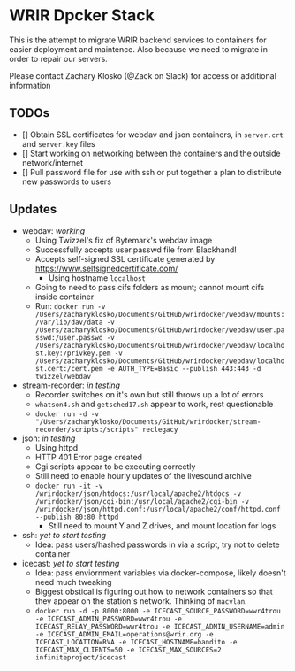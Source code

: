 # WRIR Dpcker Stack

This is the attempt to migrate WRIR backend services to containers for easier deployment and maintence. Also because we need to migrate in order to repair our servers.

Please contact Zachary Klosko (@Zack on Slack) for access or additional information

## TODOs

- [] Obtain SSL certificates for webdav and json containers, in `server.crt` and `server.key` files
- [] Start working on networking between the containers and the outside network/internet
- [] Pull password file for use with ssh or put together a plan to distribute new passwords to users

## Updates

- webdav: *working*
  - Using Twizzel's fix of Bytemark's webdav image
  - Successfully accepts user.passwd file from Blackhand!
  - Accepts self-signed SSL certificate generated by https://www.selfsignedcertificate.com/
    - Using hostname `localhost`
  - Going to need to pass cifs folders as mount; cannot mount cifs inside container
  - Run: `docker run -v /Users/zacharyklosko/Documents/GitHub/wrirdocker/webdav/mounts:/var/lib/dav/data -v /Users/zacharyklosko/Documents/GitHub/wrirdocker/webdav/user.passwd:/user.passwd -v /Users/zacharyklosko/Documents/GitHub/wrirdocker/webdav/localhost.key:/privkey.pem -v /Users/zacharyklosko/Documents/GitHub/wrirdocker/webdav/localhost.cert:/cert.pem -e AUTH_TYPE=Basic --publish 443:443 -d twizzel/webdav`
- stream-recorder: *in testing*
  - Recorder switches on it's own but still throws up a lot of errors
  - `whatson4.sh` and `getsched17.sh` appear to work, rest questionable
  - `docker run -d -v "/Users/zacharyklosko/Documents/GitHub/wrirdocker/stream-recorder/scripts:/scripts" reclegacy`
- json: *in testing*
  - Using httpd
  - HTTP 401 Error page created
  - Cgi scripts appear to be executing correctly
  - Still need to enable hourly updates of the livesound archive
  - `docker run -it -v /wrirdocker/json/htdocs:/usr/local/apache2/htdocs -v /wrirdocker/json/cgi-bin:/usr/local/apache2/cgi-bin -v /wrirdocker/json/httpd.conf:/usr/local/apache2/conf/httpd.conf --publish 80:80 httpd`
    - Still need to mount Y and Z drives, and mount location for logs
- ssh: *yet to start testing*
  - Idea: pass users/hashed passwords in via a script, try not to delete container
- icecast: *yet to start testing*
  - Idea: pass enviornment variables via docker-compose, likely doesn't need much tweaking
  - Biggest obstical is figuring out how to network containers so that they appear on the station's network. Thinking of `macvlan`.
  - `docker run -d -p 8000:8000 -e ICECAST_SOURCE_PASSWORD=wwr4trou -e ICECAST_ADMIN_PASSWORD=wwr4trou -e ICECAST_RELAY_PASSWORD=wwr4trou -e ICECAST_ADMIN_USERNAME=admin -e ICECAST_ADMIN_EMAIL=operations@wrir.org -e ICECAST_LOCATION=RVA -e ICECAST_HOSTNAME=bandito -e ICECAST_MAX_CLIENTS=50 -e ICECAST_MAX_SOURCES=2 infiniteproject/icecast`